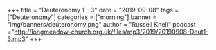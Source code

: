 +++
title = "Deuteronomy 1 - 3"
date = "2019-09-08"
tags = ["Deuteronomy"]
categories = ["morning"]
banner = "img/banners/deuteronomy.png"
author = "Russell Knell"
podcast ="http://longmeadow-church.org.uk/files/mp3/2019/20190908-Deut1-3.mp3"
+++

